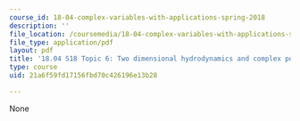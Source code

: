 ```yaml
---
course_id: 18-04-complex-variables-with-applications-spring-2018
description: ''
file_location: /coursemedia/18-04-complex-variables-with-applications-spring-2018/21a6f59fd17156fbd70c426196e13b28_MIT18_04S18_topic6.pdf
file_type: application/pdf
layout: pdf
title: '18.04 S18 Topic 6: Two dimensional hydrodynamics and complex potentials'
type: course
uid: 21a6f59fd17156fbd70c426196e13b28

---
```

None